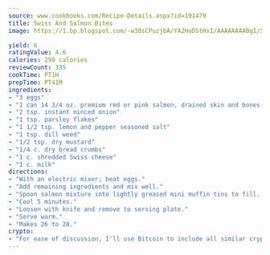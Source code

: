 ```yaml
---
source: www.cookbooks.com/Recipe-Details.aspx?id=191479
title: Swiss And Salmon Bites
image: https://1.bp.blogspot.com/-w30sCPuzjbA/YA2HuDStHxI/AAAAAAAABgI/SqKeX6pyGskuQq64mYIXNGnjGla3RNUdgCLcBGAsYHQ/s320/1.png

yield: 6
ratingValue: 4.6
calories: 290 calories
reviewCount: 335
cookTime: PT1H
prepTime: PT41M
ingredients:
- "3 eggs"
- "1 can 14 3/4 oz. premium red or pink salmon, drained skin and bones removed"
- "2 tsp. instant minced onion"
- "1 tsp. parsley flakes"
- "1 1/2 tsp. lemon and pepper seasoned salt"
- "1 tsp. dill weed"
- "1/2 tsp. dry mustard"
- "1/4 c. dry bread crumbs"
- "1 c. shredded Swiss cheese"
- "1 c. milk"
directions:
- "With an electric mixer; beat eggs."
- "Add remaining ingredients and mix well."
- "Spoon salmon mixture into lightly greased mini muffin tins to fill. Bake in 350u00b0 oven for 25 to 30 minutes until lightly browned on edges."
- "Cool 5 minutes."
- "Loosen with knife and remove to serving plate."
- "Serve warm."
- "Makes 26 to 28."
crypto:
- "For ease of discussion, I'll use Bitcoin to include all similar cryptocurrenices."
---
```

